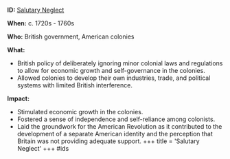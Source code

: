 **ID:** [Salutary Neglect](./../salutary-neglect/)

**When:** c. 1720s - 1760s

**Who:** British government, American colonies

**What:**

* British policy of deliberately ignoring minor colonial laws and regulations to allow for economic growth and self-governance in the colonies.
* Allowed colonies to develop their own industries, trade, and political systems with limited British interference.

**Impact:**

* Stimulated economic growth in the colonies.
* Fostered a sense of independence and self-reliance among colonists.
* Laid the groundwork for the American Revolution as it contributed to the development of a separate American identity and the perception that Britain was not providing adequate support.
+++
 title = 'Salutary Neglect'
+++
#ids